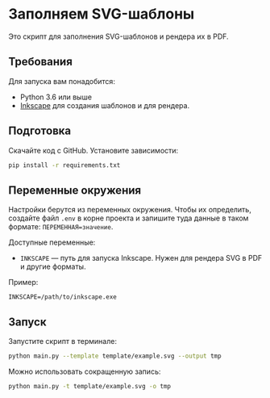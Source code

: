 # Заполняем SVG-шаблоны

Это скрипт для заполнения SVG-шаблонов и рендера их в PDF.

## Требования

Для запуска вам понадобится:

- Python 3.6 или выше
- [Inkscape](https://inkscape.org/ru/) для создания шаблонов и для рендера.

## Подготовка

Скачайте код с GitHub. Установите зависимости:

```sh
pip install -r requirements.txt
```

## Переменные окружения

Настройки берутся из переменных окружения. Чтобы их определить, создайте файл `.env` в корне проекта и запишите туда данные в таком формате: `ПЕРЕМЕННАЯ=значение`.

Доступные переменные:

- `INKSCAPE` — путь для запуска Inkscape. Нужен для рендера SVG в PDF и другие форматы.

Пример:

```env
INKSCAPE=/path/to/inkscape.exe
```

## Запуск

Запустите скрипт в терминале:

```sh
python main.py --template template/example.svg --output tmp
```

Можно использовать сокращенную запись:

```sh
python main.py -t template/example.svg -o tmp
```
